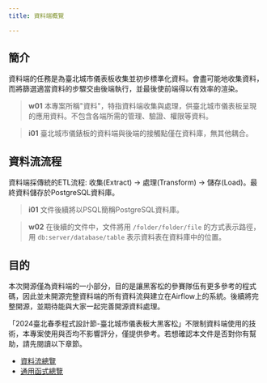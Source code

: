 ```yaml
---
title: 資料端概覽

---
```



## 簡介
資料端的任務是為臺北城市儀表板收集並初步標準化資料。會盡可能地收集資料，而將篩選適當資料的步驟交由後端執行，並最後使前端得以有效率的渲染。

> **w01**
> 本專案所稱"資料"，特指資料端收集與處理，供臺北城市儀表板呈現的應用資料。不包含各端所需的管理、驗證、權限等資料。

> **i01**
> 臺北城市儀錶板的資料端與後端的接觸點僅在資料庫，無其他耦合。

## 資料流流程
資料端採傳統的ETL流程: 收集(Extract) -> 處理(Transform) -> 儲存(Load)。最終資料儲存於PostgreSQL資料庫。

> **i01**
> 文件後續將以PSQL簡稱PostgreSQL資料庫。

> **w02**
> 在後續的文件中，文件將用 `/folder/folder/file` 的方式表示路徑，用 `db:server/database/table` 表示資料表在資料庫中的位置。

## 目的
本次開源僅為資料端的一小部分，目的是讓黑客松的參賽隊伍有更多參考的程式碼，因此並未開源完整資料端的所有資料流與建立在Airflow上的系統。後續將完整開源，並期待能與大家一起完善開源資料處理。

「2024臺北春季程式設計節-臺北城市儀表板大黑客松」不限制資料端使用的技術，本專案使用與否均不影響評分，僅提供參考。若想確認本文件是否對你有幫助，請先閱讀以下章節。

* [資料流總覽](/data-end/dag-overview)
* [通用函式總覽](/data-end/utils-overview)